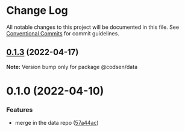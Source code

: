 # Change Log

All notable changes to this project will be documented in this file.
See [Conventional Commits](https://conventionalcommits.org) for commit guidelines.

## [0.1.3](https://github.com/codsen/codsen/compare/@codsen/data@0.1.2...@codsen/data@0.1.3) (2022-04-17)

**Note:** Version bump only for package @codsen/data





# 0.1.0 (2022-04-10)

### Features

- merge in the data repo ([57a44ac](https://github.com/codsen/codsen/commit/57a44ac66032ff716529472d68f6522db4a59273))
